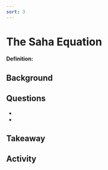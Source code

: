 ```yaml
---
sort: 3
---
```


# The Saha Equation

#### Definition: 

## Background


## Questions

-
-

## Takeaway


## Activity